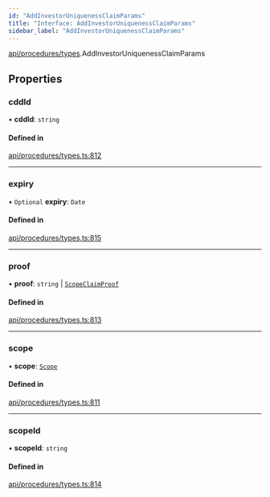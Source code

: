 ```yaml
---
id: "AddInvestorUniquenessClaimParams"
title: "Interface: AddInvestorUniquenessClaimParams"
sidebar_label: "AddInvestorUniquenessClaimParams"
---
```


[api/procedures/types](../../../../../modules/API/Procedures/Types/Types.md).AddInvestorUniquenessClaimParams

## Properties

### cddId

• **cddId**: `string`

#### Defined in

[api/procedures/types.ts:812](https://github.com/PolymeshAssociation/polymesh-sdk/blob/88db4a911/src/api/procedures/types.ts#L812)

___

### expiry

• `Optional` **expiry**: `Date`

#### Defined in

[api/procedures/types.ts:815](https://github.com/PolymeshAssociation/polymesh-sdk/blob/88db4a911/src/api/procedures/types.ts#L815)

___

### proof

• **proof**: `string` \| [`ScopeClaimProof`](../ScopeClaimProof/ScopeClaimProof.md)

#### Defined in

[api/procedures/types.ts:813](https://github.com/PolymeshAssociation/polymesh-sdk/blob/88db4a911/src/api/procedures/types.ts#L813)

___

### scope

• **scope**: [`Scope`](../../../Entities/Types/Scope/Scope.md)

#### Defined in

[api/procedures/types.ts:811](https://github.com/PolymeshAssociation/polymesh-sdk/blob/88db4a911/src/api/procedures/types.ts#L811)

___

### scopeId

• **scopeId**: `string`

#### Defined in

[api/procedures/types.ts:814](https://github.com/PolymeshAssociation/polymesh-sdk/blob/88db4a911/src/api/procedures/types.ts#L814)
